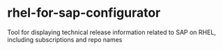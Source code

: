 # rhel-for-sap-configurator
Tool for displaying technical release information related to SAP on RHEL, including subscriptions and repo names
